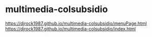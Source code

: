 # multimedia-colsubsidio
https://djrock1987.github.io/multimedia-colsubsidio/menuPage.html<br>
https://djrock1987.github.io/multimedia-colsubsidio/index.html

